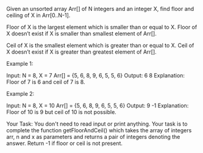 Given an unsorted array Arr[] of N integers and an integer X, find floor and ceiling of X in Arr[0..N-1].

Floor of X is the largest element which is smaller than or equal to X. Floor of X doesn’t exist if X is smaller than smallest element of Arr[].

Ceil of X is the smallest element which is greater than or equal to X. Ceil of X doesn’t exist if X is greater than greatest element of Arr[].

Example 1:

Input:
N = 8, X = 7
Arr[] = {5, 6, 8, 9, 6, 5, 5, 6}
Output: 6 8
Explanation:
Floor of 7 is 6 and ceil of 7 
is 8.

Example 2:

Input:
N = 8, X = 10
Arr[] = {5, 6, 8, 9, 6, 5, 5, 6}
Output: 9 -1
Explanation:
Floor of 10 is 9 but ceil of 10 is not 
possible.

Your Task:
You don't need to read input or print anything. Your task is to complete the function getFloorAndCeil() which takes the array of integers arr, n and x as parameters and returns a pair of integers denoting the answer. Return -1 if floor or ceil is not present.
